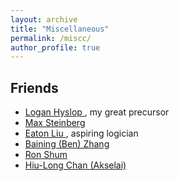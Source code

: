 ```yaml
---
layout: archive
title: "Miscellaneous"
permalink: /miscc/
author_profile: true
---
```


Friends
------
* <a href="https://loganhyslop.github.io"> Logan Hyslop </a>, my great precursor <br>
* <a href="https://max.steinbergfour.com/"> Max Steinberg </a> <br>
* <a href="https://amgminequality.github.io/"> Eaton Liu </a>, aspiring logician <br>
* <a href="http://bzhangbp.student.ust.hk/"> Baining (Ben) Zhang </a> <br>
* <a href= "https://teinc3.github.io/"> Ron Shum </a> <br>
* <a href= "https://akselai.github.io/"> Hiu-Long Chan (Akselai) </a> <br>
